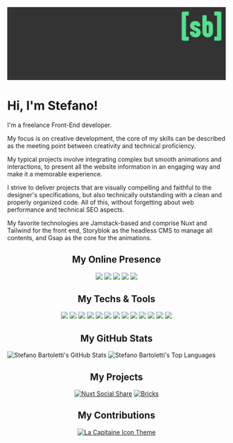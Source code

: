 <img src="images/cover.png" alt="Stefano Bartoletti">

# Hi, I'm Stefano! 

I'm a freelance Front-End developer.

My focus is on creative development, the core of my skills can be described as the meeting point between creativity and technical proficiency.
 
My typical projects involve integrating complex but smooth animations and interactions, to present all the website information in an engaging way and make it a memorable experience.

I strive to deliver projects that are visually compelling and faithful to the designer's specifications, but also technically outstanding with a clean and properly organized code. All of this, without forgetting about web performance and technical SEO aspects.

My favorite technologies are Jamstack-based and comprise Nuxt and Tailwind for the front end, Storyblok as the headless CMS to manage all contents, and Gsap as the core for the animations.

<h2 align="center">My Online Presence</h2>

<div align="center">

[![](https://img.shields.io/badge/-website-53e08d?style=for-the-badge&logoColor=ffffff&logo=nuxtdotjs)](https://www.stefanobartoletti.it/)
[![](https://img.shields.io/badge/-facebook-53e08d?style=for-the-badge&logoColor=ffffff&logo=facebook)](https://www.facebook.com/stefanobartoletti.it/)
[![](https://img.shields.io/badge/-instagram-53e08d?style=for-the-badge&logoColor=ffffff&logo=instagram)](https://www.instagram.com/stefanobartoletti.it/)
[![](https://img.shields.io/badge/-linkedin-53e08d?style=for-the-badge&logoColor=ffffff&logo=linkedin)](https://www.linkedin.com/in/stefanobartoletti/)
[![](https://img.shields.io/badge/-dev-53e08d?style=for-the-badge&logoColor=ffffff&logo=devdotto)](https://dev.to/stefanobartoletti/)

</div>

<h2 align="center">My Techs & Tools</h2>

<div align="center">

![](https://img.shields.io/badge/OS-Linux-53e08d?style=flat-square&logoColor=ffffff&logo=linux)
![](https://img.shields.io/badge/Editor-VS_Code-53e08d?style=flat-square&logoColor=ffffff&logo=visualstudiocode)
![](https://img.shields.io/badge/Design-Figma-53e08d?style=flat-square&logoColor=ffffff&logo=figma)
![](https://img.shields.io/badge/Code-JavaScript-53e08d?style=flat-square&logoColor=ffffff&logo=javascript)
![](https://img.shields.io/badge/Code-CSS-53e08d?style=flat-square&logoColor=ffffff&logo=css3)
![](https://img.shields.io/badge/Code-Sass-53e08d?style=flat-square&logoColor=ffffff&logo=sass)
![](https://img.shields.io/badge/Code-Vue.js-53e08d?style=flat-square&logoColor=ffffff&logo=vuedotjs)
![](https://img.shields.io/badge/Code-Nuxt-53e08d?style=flat-square&logoColor=ffffff&logo=nuxtdotjs)
![](https://img.shields.io/badge/Code-Tailwind-53e08d?style=flat-square&logoColor=ffffff&logo=tailwind-css)
![](https://img.shields.io/badge/Tool-Bash-53e08d?style=flat-square&logoColor=ffffff&logo=gnu-bash)
![](https://img.shields.io/badge/Platform-Docker-53e08d?style=flat-square&logoColor=ffffff&logo=docker)
![](https://img.shields.io/badge/Platform-Storyblok-53e08d?style=flat-square&logoColor=ffffff&logo=storyblok)
![](https://img.shields.io/badge/Platform-Netlify-53e08d?style=flat-square&logoColor=ffffff&logo=netlify)
<!-- ![](https://img.shields.io/badge/OS-openSUSE-53e08d?style=flat-square&logoColor=ffffff&logo=opensuse) -->
<!-- ![](https://img.shields.io/badge/OS-KDE-53e08d?style=flat-square&logoColor=ffffff&logo=kde) -->
<!-- ![](https://img.shields.io/badge/Design-Inkscape-53e08d?style=flat-square&logoColor=ffffff&logo=inkscape) -->
<!-- ![](https://img.shields.io/badge/Code-WordPress-53e08d?style=flat-square&logoColor=ffffff&logo=wordpress) -->
<!-- ![](https://img.shields.io/badge/Code-Bootstrap-53e08d?style=flat-square&logoColor=ffffff&logo=bootstrap) -->
<!-- ![](https://img.shields.io/badge/Tool-Yarn-53e08d?style=flat-square&logoColor=ffffff&logo=yarn) -->
<!-- ![](https://img.shields.io/badge/Tool-Gulp-53e08d?style=flat-square&logoColor=ffffff&logo=gulp) -->
<!-- ![](https://img.shields.io/badge/Tool-Rollup-53e08d?style=flat-square&logoColor=ffffff&logo=rollupdotjs) -->
<!-- ![](https://img.shields.io/badge/Platform-DigitalOcean-53e08d?style=flat-square&logoColor=ffffff&logo=digitalocean) -->

</div>

<h2 align="center">My GitHub Stats</h2>

<div>
    <img height="180em" src="https://github-readme-stats.vercel.app/api?username=stefanobartoletti&count_private=true&show_icons=true&bg_color=333333&title_color=53e08d&icon_color=53e08d&text_color=dddddd" alt="Stefano Bartoletti's GitHub Stats">
    <img height="180em" src="https://github-readme-stats.vercel.app/api/top-langs/?username=stefanobartoletti&show_icons=true&bg_color=333333&title_color=53e08d&icon_color=53e08d&text_color=dddddd&layout=compact&langs_count=6" alt="Stefano Bartoletti's Top Languages">
</div>

<h2 align="center">My Projects</h2>

<div align="center">

[![Nuxt Social Share](https://github-readme-stats.vercel.app/api/pin/?username=stefanobartoletti&repo=nuxt-social-share&bg_color=333333&title_color=53e08d&icon_color=53e08d&text_color=dddddd)](https://github.com/stefanobartoletti/nuxt-social-share)
[![Bricks](https://github-readme-stats.vercel.app/api/pin/?username=stefanobartoletti&repo=bricks&bg_color=333333&title_color=53e08d&icon_color=53e08d&text_color=dddddd)](https://github.com/stefanobartoletti/bricks)
<!-- [![Bricks Documentation](https://github-readme-stats.vercel.app/api/pin/?username=stefanobartoletti&repo=bricks-docs&bg_color=333333&title_color=53e08d&icon_color=53e08d&text_color=dddddd)](https://github.com/stefanobartoletti/bricks-docs) -->

</div>

<h2 align="center">My Contributions</h2>

<div align="center">

[![La Capitaine Icon Theme](https://github-readme-stats.vercel.app/api/pin/?username=keeferrourke&repo=la-capitaine-icon-theme&bg_color=333333&title_color=53e08d&icon_color=53e08d&text_color=dddddd)](https://github.com/keeferrourke/la-capitaine-icon-theme)

</div>
